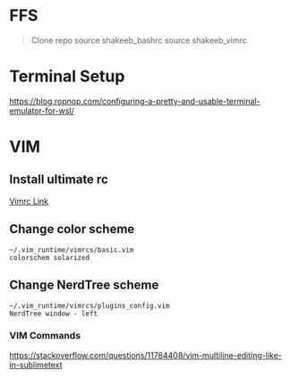 # FFS
> Clone repo
> source shakeeb_bashrc
> source shakeeb_vimrc

# Terminal Setup
https://blog.ropnop.com/configuring-a-pretty-and-usable-terminal-emulator-for-wsl/

# VIM

## Install ultimate rc
[Vimrc Link](https://github.com/amix/vimrc)

## Change color scheme
```
~/.vim_runtime/vimrcs/basic.vim
colorschem solarized
```
## Change NerdTree scheme
```
~/.vim_runtime/vimrcs/plugins_config.vim
NerdTree window - left
```
### VIM Commands
https://stackoverflow.com/questions/11784408/vim-multiline-editing-like-in-sublimetext
